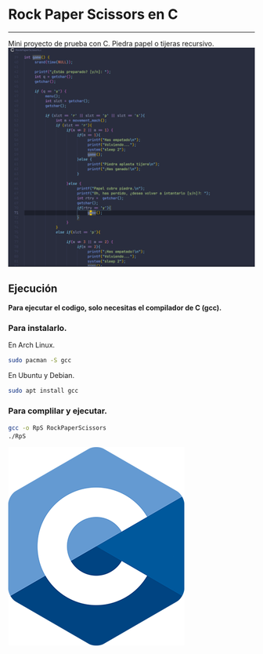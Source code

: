 # Rock Paper Scissors en C
---

Mini proyecto de prueba con C. Piedra papel o tijeras recursivo.
![preview](img/rps.png)

## Ejecución
**Para ejecutar el codigo, solo necesitas el compilador de C (gcc).**

### Para instalarlo.

En Arch Linux.
```bash
sudo pacman -S gcc
```
En Ubuntu y Debian.
```bash
sudo apt install gcc
```

### Para complilar y ejecutar.

```bash
gcc -o RpS RockPaperScissors
./RpS
```
![cLogo](img/c.png)